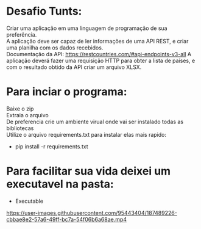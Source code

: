 # Desafio Tunts:

Criar uma aplicação em uma linguagem de programação de sua preferência.<br/> A aplicação deve ser capaz de ler
informações de uma API REST, e criar uma planilha com os dados recebidos.<br/>
Documentação da API: https://restcountries.com/#api-endpoints-v3-all
A aplicação deverá fazer uma requisição HTTP para obter a lista de países, e com o resultado
obtido da API criar um arquivo XLSX.

# Para inciar o programa:

Baixe o zip<br>
Extraia o arquivo<br>
De preferencia crie um ambiente virual onde vai ser instalado todas as bibliotecas<br>
Utilize o arquivo requirements.txt para instalar elas mais rapido:

- pip install -r requirements.txt

# Para facilitar sua vida deixei um executavel na pasta:

- Executable


https://user-images.githubusercontent.com/95443404/187489226-cbbae8e2-57a6-49ff-bc7a-54f06b6a68ae.mp4

